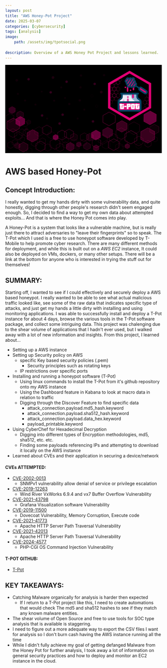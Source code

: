 ```yaml
---
layout: post
title: "AWS Honey-Pot Project"
date: 2025-03-07
categories: [cybersecurity]
tags: [analysis]
image: 
    path: /assets/img/tpotsocial.png

description: Overview of a AWS Honey Pot Project and lessons learned.
---
```


![T-PotSocial Picture](/assets/img/tpotsocial.png)

# AWS based Honey-Pot

## Concept Introduction:

I really wanted to get my hands dirty with some vulnerability data, and quite honestly, digging through other people's research didn't seem engaged enough. So, I decided to find a way to get my own data about attempted exploits... And that is where the Honey Pot comes into play. 

A Honey-Pot is a system that looks like a vulnerable machine, but is really just there to attract adversaries to "leave their fingerprints" so to speak. The T-Pot which I used is a free to use honeypot software developed by T-Mobile to help promote cyber research. There are many different methods for deployment, and while this is built out on a *AWS EC2* instance, It could also be deployed on VMs, dockers, or many other setups. There will be a link at the bottom for anyone who is interested in trying the stuff out for themselves!

## SUMMARY:
Starting off, I wanted to see if I could effectively and securely deploy a AWS based honeypot. I really wanted to be able to see what actual malicious traffic looked like, see some of the raw data that indicates specific type of attacks, and just get my hands a little dirty with installing and using monitoring applications. I was able to successfully install and deploy a T-Pot instance for about 4 days, browse the various tools in the T-Pot software package,
and collect some intriguing data. This project was chalenging due to the shear volume of applications that I hadn't ever used, but I walked away with a lot of new information and insights.
From this project, I learned about...

- Setting up a AWS instance
- Setting up Security policy on AWS
  - specific Key based security policies (.pem)
    - Security principles such as rotating keys 
  - IP restrictions over specific ports
- Installing and running a honeypot software (T-Pot)
  - Using linux commands to install the T-Pot from it's github repository onto my AWS instance
  - Using the Dashboard feature in Kabana to look at macro data in relation to traffic
  - Digging through the Discover Feature to find specific data
    - attack_connection.payload.md5_hash.keyword
    - attack_connection.payload.sha512_hash.keyword
    - attack_connection.payload.data_hex.keyword
    - payload_printable.keyword
- Using CyberChef for Hexadecimal Decryption
  - Digging into different types of Encryption methodologies, md5, sha512, etc. etc.
  - Finding some payloads referencing IPs and attempting to download it locally on the AWS instance
- Learned about CVEs and their application in securing a device/network
   
#### CVEs ATTEMPTED:
- [CVE-2002-0013](https://www.cvedetails.com/cve/CVE-2002-0013)
	- SNMPv1 vulnerability allow denial of service or privilege escalation
- [CVE-2019-12263](https://www.cvedetails.com/cve/CVE-2019-12263)
	- Wind River VxWorks 6.9.4 and vx7 Buffer Overflow Vulnerability
- [CVE-2021-43798](https://www.cvedetails.com/cve/CVE-2021-43798)
	- Grafana Visualization software Vulnerability
- [CVE-2019-11500](https://www.cvedetails.com/cve/CVE-2019-11500)
	- Dovecoat Vulnerability, Memory Corruption, Execute code
- [CVE-2021-41773](https://www.cvedetails.com/cve/CVE-2021-41773)
	- Apache HTTP Server Path Traversal Vulnerability
- [CVE-2021-42013](https://www.cvedetails.com/cve/CVE-2021-42013)
	- Apache HTTP Server Path Traversal Vulnerability
- [CVE-2024-4577](https://www.cvedetails.com/cve/CVE-2024-4577) 
	- PHP-CGI OS Command Injection Vulnerability

#### T-POT GITHUB:

- [T-Pot](https://github.com/telekom-security/tpotce)


## KEY TAKEAWAYS:
- Catching Malware organically for analysis is harder then expected
  - If I return to a T-Pot project like this, I need to create automations that would check
  The md5 and sha512 hashes to see if they match any known malware entities.
- The shear volume of Open Source and free to use tools for SOC type analysis that is available is staggering.
- I need to figure out a more adequate way to export the CSV files I want for analysis so I don't burn cash having the AWS instance running all the time
- While I didn't fully achieve my goal of getting defanged Malware from the Honey Pot for further analysis, I took away a lot of information on general security practices and how to deploy and monitor an EC2 instance in the cloud.

 